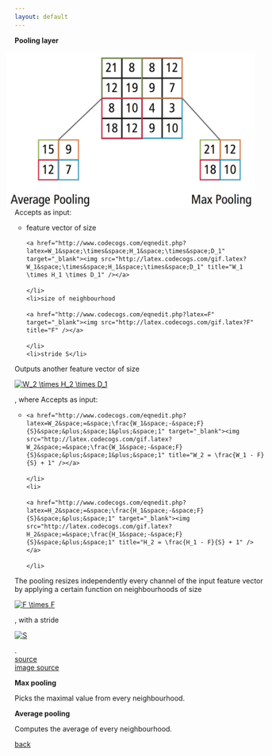 ```yaml
---
layout: default
---
```


<strong>Pooling layer</strong>

<img style="float: right; width: 500px; margin:0px 20px" src="/assets/img/pooling.jpg">

<p align="justify">
Accepts as input:
<ul style="list-style-type:circle">
	<li>feature vector of size
	
	<a href="http://www.codecogs.com/eqnedit.php?latex=W_1&space;\times&space;H_1&space;\times&space;D_1" target="_blank"><img src="http://latex.codecogs.com/gif.latex?W_1&space;\times&space;H_1&space;\times&space;D_1" title="W_1 \times H_1 \times D_1" /></a>
	
	</li>
	<li>size of neighbourhood
	
	<a href="http://www.codecogs.com/eqnedit.php?latex=F" target="_blank"><img src="http://latex.codecogs.com/gif.latex?F" title="F" /></a>
	
	</li>
	<li>stride S</li>
</ul>  
Outputs another feature vector of size

<a href="http://www.codecogs.com/eqnedit.php?latex=W_2&space;\times&space;H_2&space;\times&space;D_1" target="_blank"><img src="http://latex.codecogs.com/gif.latex?W_2&space;\times&space;H_2&space;\times&space;D_1" title="W_2 \times H_2 \times D_1" /></a>

, where
Accepts as input:
<ul style="list-style-type:circle">
	<li>
	
	<a href="http://www.codecogs.com/eqnedit.php?latex=W_2&space;=&space;\frac{W_1&space;-&space;F}{S}&space;&plus;&space;1&plus;&space;1" target="_blank"><img src="http://latex.codecogs.com/gif.latex?W_2&space;=&space;\frac{W_1&space;-&space;F}{S}&space;&plus;&space;1&plus;&space;1" title="W_2 = \frac{W_1 - F}{S} + 1" /></a>
	
	</li>
	<li>
	
	<a href="http://www.codecogs.com/eqnedit.php?latex=H_2&space;=&space;\frac{H_1&space;-&space;F}{S}&space;&plus;&space;1" target="_blank"><img src="http://latex.codecogs.com/gif.latex?H_2&space;=&space;\frac{H_1&space;-&space;F}{S}&space;&plus;&space;1" title="H_2 = \frac{H_1 - F}{S} + 1" /></a>
	
	</li>
</ul>  
The pooling resizes independently every channel of the input feature vector by applying a certain function on neighbourhoods of size

<a href="http://www.codecogs.com/eqnedit.php?latex=F&space;\times&space;F" target="_blank"><img src="http://latex.codecogs.com/gif.latex?F&space;\times&space;F" title="F \times F" /></a>

, with a stride

<a href="http://www.codecogs.com/eqnedit.php?latex=S" target="_blank"><img src="http://latex.codecogs.com/gif.latex?S" title="S" /></a>

.<br />
<a href="http://cs231n.github.io/convolutional-networks/"> source </a>
<br>
<a href="https://www.embedded-vision.com/platinum-members/cadence/embedded-vision-training/documents/pages/neuralnetworksimagerecognition"> image source </a>
</p>

<strong>Max pooling</strong>
<p align="justify">
Picks the maximal value from every neighbourhood.
</p>

<strong>Average pooling</strong>
<p align="justify">
Computes the average of every neighbourhood.
</p>

[back](motifs)
